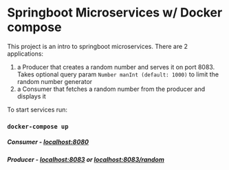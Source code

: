 # Springboot Microservices w/ Docker compose

This project is an intro to springboot microservices. There are 2 applications:
1. a Producer that creates a random number and serves it on port 8083. Takes optional query param `Number manInt (default: 1000)` to limit the random number generator 
2. a Consumer that fetches a random number from the producer and displays it

To start services run:

### `docker-compose up`

##### Consumer - [localhost:8080](http://localhost)

##### Producer - [localhost:8083](http://localhost) or [localhost:8083/random](http://random)
